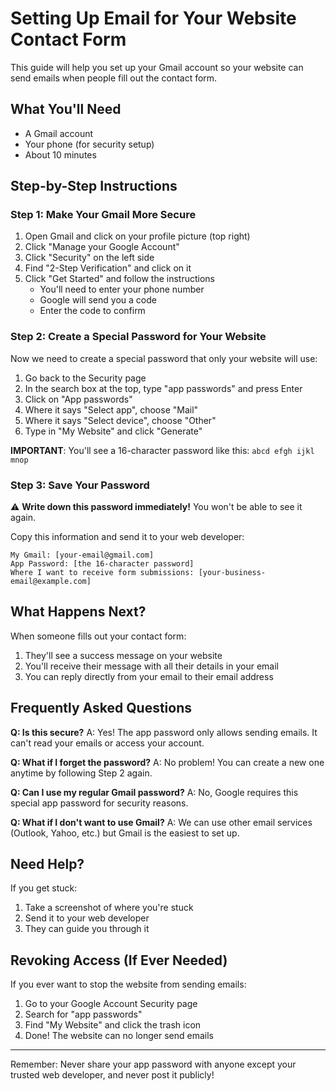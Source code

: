 # Setting Up Email for Your Website Contact Form

This guide will help you set up your Gmail account so your website can send emails when people fill out the contact form.

## What You'll Need

- A Gmail account
- Your phone (for security setup)
- About 10 minutes

## Step-by-Step Instructions

### Step 1: Make Your Gmail More Secure

1. Open Gmail and click on your profile picture (top right)
2. Click "Manage your Google Account"
3. Click "Security" on the left side
4. Find "2-Step Verification" and click on it
5. Click "Get Started" and follow the instructions
   - You'll need to enter your phone number
   - Google will send you a code
   - Enter the code to confirm

### Step 2: Create a Special Password for Your Website

Now we need to create a special password that only your website will use:

1. Go back to the Security page
2. In the search box at the top, type "app passwords" and press Enter
3. Click on "App passwords"
4. Where it says "Select app", choose "Mail"
5. Where it says "Select device", choose "Other"
6. Type in "My Website" and click "Generate"

**IMPORTANT**: You'll see a 16-character password like this: `abcd efgh ijkl mnop`

### Step 3: Save Your Password

⚠️ **Write down this password immediately!** You won't be able to see it again.

Copy this information and send it to your web developer:

```
My Gmail: [your-email@gmail.com]
App Password: [the 16-character password]
Where I want to receive form submissions: [your-business-email@example.com]
```

## What Happens Next?

When someone fills out your contact form:

1. They'll see a success message on your website
2. You'll receive their message with all their details in your email
3. You can reply directly from your email to their email address

## Frequently Asked Questions

**Q: Is this secure?**
A: Yes! The app password only allows sending emails. It can't read your emails or access your account.

**Q: What if I forget the password?**
A: No problem! You can create a new one anytime by following Step 2 again.

**Q: Can I use my regular Gmail password?**
A: No, Google requires this special app password for security reasons.

**Q: What if I don't want to use Gmail?**
A: We can use other email services (Outlook, Yahoo, etc.) but Gmail is the easiest to set up.

## Need Help?

If you get stuck:

1. Take a screenshot of where you're stuck
2. Send it to your web developer
3. They can guide you through it

## Revoking Access (If Ever Needed)

If you ever want to stop the website from sending emails:

1. Go to your Google Account Security page
2. Search for "app passwords"
3. Find "My Website" and click the trash icon
4. Done! The website can no longer send emails

---

Remember: Never share your app password with anyone except your trusted web developer, and never post it publicly!
